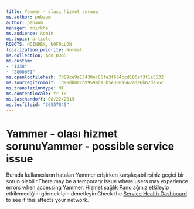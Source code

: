 ```yaml
---
title: Yammer - olası hizmet sorunu
ms.author: pebaum
author: pebaum
manager: mnirkhe
ms.audience: Admin
ms.topic: article
ROBOTS: NOINDEX, NOFOLLOW
localization_priority: Normal
ms.collection: Adm_O365
ms.custom:
- "1338"
- "2800001"
ms.openlocfilehash: 7d89ce9a13430ac85fe3f634ccd106ef3f1e5532
ms.sourcegitcommit: 1d98db8acb9959aba3b5e308a567ade6b62da56c
ms.translationtype: MT
ms.contentlocale: tr-TR
ms.lasthandoff: 08/22/2019
ms.locfileid: "36557845"
---
```

# <a name="yammer---possible-service-issue"></a><span data-ttu-id="84668-102">Yammer - olası hizmet sorunu</span><span class="sxs-lookup"><span data-stu-id="84668-102">Yammer - possible service issue</span></span>

<span data-ttu-id="84668-103">Burada kullanıcıların hataları Yammer erişirken karşılaşabilirsiniz geçici bir sorun olabilir.</span><span class="sxs-lookup"><span data-stu-id="84668-103">There may be a temporary issue where users may experience errors when accessing Yammer.</span></span> <span data-ttu-id="84668-104">[Hizmet sağlık Pano](https://admin.microsoft.com/AdminPortal/Home#/servicehealth) ağınız etkileyip etkilemediğini görmek için denetleyin.</span><span class="sxs-lookup"><span data-stu-id="84668-104">Check the [Service Health Dashboard](https://admin.microsoft.com/AdminPortal/Home#/servicehealth) to see if this affects your network.</span></span>
